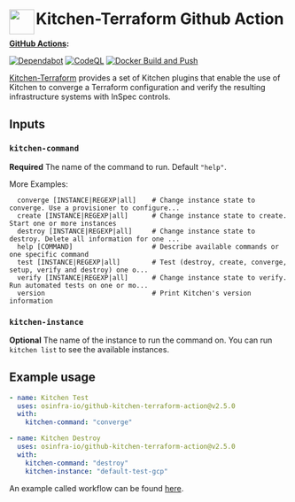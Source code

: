 # <img align="left" width="45" height="45" src="https://user-images.githubusercontent.com/1610100/202321831-9cf218f9-660d-481f-8578-c2ba19fcc93a.png"> Kitchen-Terraform Github Action

**[GitHub Actions](https://github.com/osinfra-io/github-kitchen-terraform-action/actions):**

[![Dependabot](https://github.com/osinfra-io/github-kitchen-terraform-action/actions/workflows/dependabot.yml/badge.svg)](https://github.com/osinfra-io/github-kitchen-terraform-action/actions/workflows/dependabot.yml) [![CodeQL](https://github.com/osinfra-io/github-kitchen-terraform-action/actions/workflows/github-code-scanning/codeql/badge.svg)](https://github.com/osinfra-io/github-kitchen-terraform-action/actions/workflows/github-code-scanning/codeql) [![Docker Build and Push](https://github.com/osinfra-io/github-kitchen-terraform-action/actions/workflows/build-and-push.yml/badge.svg)](https://github.com/osinfra-io/github-kitchen-terraform-action/actions/workflows/build-and-push.yml)

[Kitchen-Terraform](https://github.com/newcontext-oss/kitchen-terraform) provides a set of Kitchen plugins that enable the use of Kitchen to converge a Terraform configuration and verify the resulting infrastructure systems with InSpec controls.

## Inputs

### `kitchen-command`

**Required** The name of the command to run. Default `"help"`.

More Examples:

```none
  converge [INSTANCE|REGEXP|all]    # Change instance state to converge. Use a provisioner to configure...
  create [INSTANCE|REGEXP|all]      # Change instance state to create. Start one or more instances
  destroy [INSTANCE|REGEXP|all]     # Change instance state to destroy. Delete all information for one ...
  help [COMMAND]                    # Describe available commands or one specific command
  test [INSTANCE|REGEXP|all]        # Test (destroy, create, converge, setup, verify and destroy) one o...
  verify [INSTANCE|REGEXP|all]      # Change instance state to verify. Run automated tests on one or mo...
  version                           # Print Kitchen's version information
```

### `kitchen-instance`

**Optional** The name of the instance to run the command on. You can run `kitchen list` to see the available instances.

## Example usage

```yaml
- name: Kitchen Test
  uses: osinfra-io/github-kitchen-terraform-action@v2.5.0
  with:
    kitchen-command: "converge"
```

```yaml
- name: Kitchen Destroy
  uses: osinfra-io/github-kitchen-terraform-action@v2.5.0
  with:
    kitchen-command: "destroy"
    kitchen-instance: "default-test-gcp"
```

An example called workflow can be found [here](https://github.com/osinfra-io/github-terraform-gcp-called-workflows/blob/main/.github/workflows/kitchen-terraform.yml).
